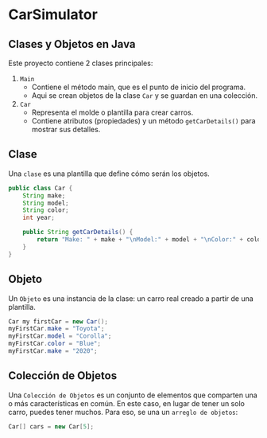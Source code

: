 # CarSimulator

## Clases y Objetos en Java

Este proyecto contiene 2 clases principales:
1. `Main`
    - Contiene el método main, que es el punto de inicio del programa.
    - Aqui se crean objetos de la clase `Car` y se guardan en una colección.
2. `Car`
    - Representa el molde o plantilla para crear carros.
    - Contiene atributos (propiedades) y un método `getCarDetails()` para mostrar sus detalles.
## Clase
Una `clase` es una plantilla que define cómo serán los objetos.
```Java
public class Car {
    String make;
    String model;
    String color;
    int year;

    public String getCarDetails() {
        return "Make: " + make + "\nModel:" + model + "\nColor:" + color + "\nYear: " + year;
    }
}
```

## Objeto
Un `Objeto` es una instancia de la clase: un carro real creado a partir de una plantilla.
```Java
Car my firstCar = new Car();
myFirstCar.make = "Toyota";
myFirstCar.model = "Corolla";
myFirstCar.color = "Blue";
myFirstCar.make = "2020";
```

## Colección de Objetos
Una `Colección de Objetos` es un conjunto de elementos que comparten una o más características en común. En este caso, en lugar de tener un solo carro, puedes tener muchos. Para eso, se una un `arreglo de objetos`:
```Java
Car[] cars = new Car[5];
```



